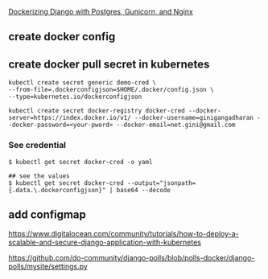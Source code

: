 
[Dockerizing Django with Postgres, Gunicorn, and Nginx](https://testdriven.io/blog/dockerizing-django-with-postgres-gunicorn-and-nginx/)


## create docker config


## create docker pull secret in kubernetes

```shell
kubectl create secret generic demo-cred \
--from-file=.dockerconfigjson=$HOME/.docker/config.json \
--type=kubernetes.io/dockerconfigjson

kubectl create secret docker-registry docker-cred --docker-server=https://index.docker.io/v1/ --docker-username=ginigangadharan --docker-password=<your-pword> --docker-email=net.gini@gmail.com
```

### See credential

```shell
$ kubectl get secret docker-cred -o yaml

## see the values
$ kubectl get secret docker-cred --output="jsonpath={.data.\.dockerconfigjson}" | base64 --decode
```

## add configmap

https://www.digitalocean.com/community/tutorials/how-to-deploy-a-scalable-and-secure-django-application-with-kubernetes

https://github.com/do-community/django-polls/blob/polls-docker/django-polls/mysite/settings.py

